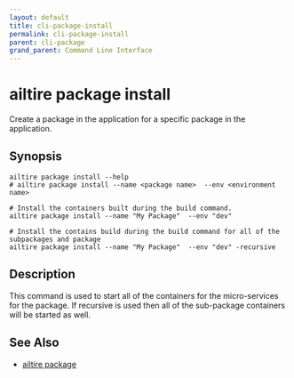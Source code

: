 ```yaml
---
layout: default 
title: cli-package-install 
permalink: cli-package-install 
parent: cli-package 
grand_parent: Command Line Interface
---
```


# ailtire package install

Create a package in the application for a specific package in the application.

## Synopsis

```shell
ailtire package install --help 
# ailtire package install --name <package name>  --env <environment name>

# Install the containers built during the build command.
ailtire package install --name "My Package"  --env "dev"

# Install the contains build during the build command for all of the subpackages and package
ailtire package install --name "My Package"  --env "dev" -recursive
````

## Description

This command is used to start all of the containers for the micro-services for the package. If recursive is used then 
all of the sub-package containers will be started as well.

## See Also
* [ailtire package](cli-package)
